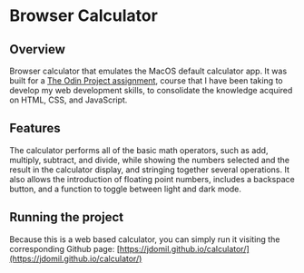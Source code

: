 # Browser Calculator

## Overview

Browser calculator that emulates the MacOS default calculator app. It was built for a [The Odin Project assignment](https://www.theodinproject.com/paths/foundations/courses/foundations/lessons/calculator), course that I have been taking to develop my web development skills, to consolidate the knowledge acquired on HTML, CSS, and JavaScript.

## Features

The calculator performs all of the basic math operators, such as add, multiply, subtract, and divide, while showing the numbers selected and the result in the calculator display, and stringing together several operations. It also allows the introduction of floating point numbers, includes a backspace button, and a function to toggle between light and dark mode. 

## Running the project

Because this is a web based calculator, you can simply run it visiting the corresponding Github page: [https://jdomil.github.io/calculator/](https://jdomil.github.io/calculator/)


